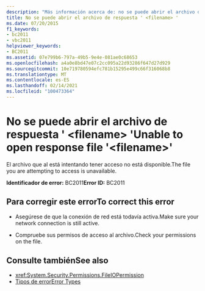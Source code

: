 ```yaml
---
description: "Más información acerca de: no se puede abrir el archivo de respuesta ' <filename> '"
title: No se puede abrir el archivo de respuesta ' <filename> '
ms.date: 07/20/2015
f1_keywords:
- bc2011
- vbc2011
helpviewer_keywords:
- BC2011
ms.assetid: 07e799b6-797a-49b5-9e4e-081ae0c68653
ms.openlocfilehash: a4a0e8bd47e07c2cc095a22d93286f647d27d929
ms.sourcegitcommit: 10e719780594efc781b15295e499c66f316068b8
ms.translationtype: MT
ms.contentlocale: es-ES
ms.lasthandoff: 02/14/2021
ms.locfileid: "100473364"
---
```

# <a name="unable-to-open-response-file-filename"></a><span data-ttu-id="b9486-103">No se puede abrir el archivo de respuesta ' \<filename> '</span><span class="sxs-lookup"><span data-stu-id="b9486-103">Unable to open response file '\<filename>'</span></span>

<span data-ttu-id="b9486-104">El archivo que al está intentando tener acceso no está disponible.</span><span class="sxs-lookup"><span data-stu-id="b9486-104">The file you are attempting to access is unavailable.</span></span>  
  
 <span data-ttu-id="b9486-105">**Identificador de error:** BC2011</span><span class="sxs-lookup"><span data-stu-id="b9486-105">**Error ID:** BC2011</span></span>  
  
## <a name="to-correct-this-error"></a><span data-ttu-id="b9486-106">Para corregir este error</span><span class="sxs-lookup"><span data-stu-id="b9486-106">To correct this error</span></span>  
  
- <span data-ttu-id="b9486-107">Asegúrese de que la conexión de red está todavía activa.</span><span class="sxs-lookup"><span data-stu-id="b9486-107">Make sure your network connection is still active.</span></span>  
  
- <span data-ttu-id="b9486-108">Compruebe sus permisos de acceso al archivo.</span><span class="sxs-lookup"><span data-stu-id="b9486-108">Check your permissions on the file.</span></span>  
  
## <a name="see-also"></a><span data-ttu-id="b9486-109">Consulte también</span><span class="sxs-lookup"><span data-stu-id="b9486-109">See also</span></span>

- <xref:System.Security.Permissions.FileIOPermission>
- [<span data-ttu-id="b9486-110">Tipos de error</span><span class="sxs-lookup"><span data-stu-id="b9486-110">Error Types</span></span>](../programming-guide/language-features/error-types.md)
